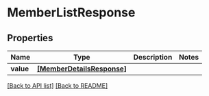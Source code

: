 # MemberListResponse


## Properties
Name | Type | Description | Notes
------------ | ------------- | ------------- | -------------
**value** | [**[MemberDetailsResponse]**](MemberDetailsResponse.md) |  | 

[[Back to API list]](../README.md#documentation-for-api-endpoints) [[Back to README]](../README.md)


